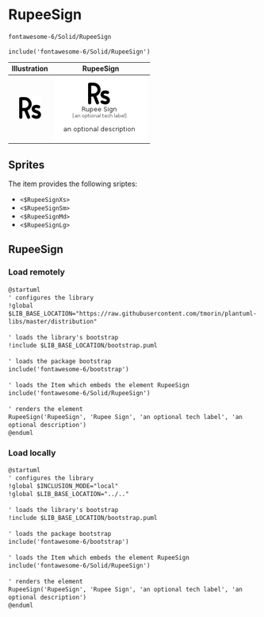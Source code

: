 # RupeeSign


```text
fontawesome-6/Solid/RupeeSign
```

```text
include('fontawesome-6/Solid/RupeeSign')
```



| Illustration | RupeeSign |
| :---: | :---: |
| ![illustration for Illustration](../../fontawesome-6/Solid/RupeeSign.png) | ![illustration for RupeeSign](../../fontawesome-6/Solid/RupeeSign.Local.png) |



## Sprites
The item provides the following sriptes:

- `<$RupeeSignXs>`
- `<$RupeeSignSm>`
- `<$RupeeSignMd>`
- `<$RupeeSignLg>`





## RupeeSign

### Load remotely
```plantuml
@startuml
' configures the library
!global $LIB_BASE_LOCATION="https://raw.githubusercontent.com/tmorin/plantuml-libs/master/distribution"

' loads the library's bootstrap
!include $LIB_BASE_LOCATION/bootstrap.puml

' loads the package bootstrap
include('fontawesome-6/bootstrap')

' loads the Item which embeds the element RupeeSign
include('fontawesome-6/Solid/RupeeSign')

' renders the element
RupeeSign('RupeeSign', 'Rupee Sign', 'an optional tech label', 'an optional description')
@enduml
```

### Load locally
```plantuml
@startuml
' configures the library
!global $INCLUSION_MODE="local"
!global $LIB_BASE_LOCATION="../.."

' loads the library's bootstrap
!include $LIB_BASE_LOCATION/bootstrap.puml

' loads the package bootstrap
include('fontawesome-6/bootstrap')

' loads the Item which embeds the element RupeeSign
include('fontawesome-6/Solid/RupeeSign')

' renders the element
RupeeSign('RupeeSign', 'Rupee Sign', 'an optional tech label', 'an optional description')
@enduml
```

